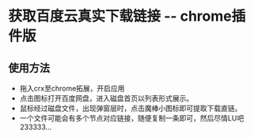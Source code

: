 # 获取百度云真实下载链接 -- chrome插件版


## 使用方法
* 拖入crx至chrome拓展，开启应用
* 点击图标打开百度网盘，进入磁盘首页以列表形式展示。
* 鼠标经过磁盘文件，出现弹窗层时，点击魔棒小图标即可提取下载直链。
* 一个文件可能会有多个节点对应链接，随便复制一条即可，然后尽情LU吧 233333...